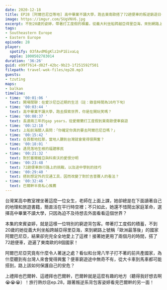 ```yaml
---
date: 2020-12-18
title: EP28 [阿爾巴尼亞等地] 高中畢業不讀大學，跑去東南歐搭了72趟便車的叛逆窮遊日子 ft. 邊境獨白 葉姿婷
image: https://imgur.com/SUgVNV6.jpg
excerpt: 不到20歲的姿婷，帶著打工度假的積蓄，從義大利坐船跨越亞得里亞海，來到網路上號稱「歐洲最落後」的國家阿爾巴尼亞，結果卻完完全全地愛上了這裡！接著她更搭了72趟便車，遊遍了東南歐的8個國家！東南歐究竟有著什麼難以抗拒的魅力？便車旅行有什麼小技巧？聽聽叛逆系背包客姿婷怎麼說吧！
tags:
- Southeastern Europe
- Eastern Europe
episode: 28
player:
  spotify: 03fAvdMEgKlz2nP1EivaLq
  apple: 1000502783014
duration: '36:26'
guid: e99f7614-d82f-42bc-9b23-1f251592f501
filepath: travel-wok-files/ep28.mp3
guests:
- tzuting
maps:
- balkan
timeline:
- time: '00:01:06 '
  text: 開場閒聊：在愛沙尼亞近期的生活（註：錄音時間為10月下旬）
- time: '00:03:44 '
  text: 高中畢業不讀大學，跑去探索世界，你是在開玩笑嗎？
- time: '00:08:37 '
  text: 長達兩三年的gap years，從愛爾蘭打工度假到東南歐便車窮遊
- time: '00:12:18 '
  text: 上船前海關人員問：「你確定你真的要去阿爾巴尼亞嗎？」
- time: '00:15:42 '
  text: 在首都地拉那，當地人聽到台灣就會覺得很興奮？
- time: '00:18:01 '
  text: 遇見落地生根的福建移民
- time: '00:21:32 '
  text: 對於塞爾維亞與科索沃的愛恨分明
- time: '00:23:48 '
  text: 72趟便車旅行路上的挑戰，以及途中學到的技巧
- time: '00:29:40 '
  text: 搭到想定外的交通工具，因而改變了對於吉普賽人的看法？
- time: '00:32:46 '
  text: 巴爾幹半島私心推薦
---
```


台灣某高中教室裡坐著這麼一位女生，老師在上面上課，她卻總是在下面讀著自己的地理和旅遊書籍，簡直活在平行時空裡；不只如此，她還不惜鬧出家庭革命，選擇高中畢業不讀大學，只因為迫不及待想去外面看看這個世界？

本集的來賓姿婷，就是這樣一位特別的窮遊背包客。帶著打工度假的積蓄，不到20歲的她從義大利坐船跨越亞得里亞海，來到網路上號稱「歐洲最落後」的國家阿爾巴尼亞，結果卻完完全全地愛上了這裡！接著她更用了兩個月的時間，搭了72趟便車，遊遍了東南歐的8個國家！

阿爾巴尼亞究竟有什麼令人著迷之處？看似和台灣八竿子打不著的前共產國家，為什麼聽到有台灣人來會覺得興奮？便車窮遊途中無奇不有，從大卡車到馬車都可能搭到，路上該如何保護自己的安危？

上禮拜也巴爾幹、這禮拜也巴爾幹，巴爾幹就是這麼有趣的地方（聽得我好想去啊😭😭😭）！旅行熱炒店ep.28，跟著叛逆系背包客姿婷看見巴爾幹的另一面！



